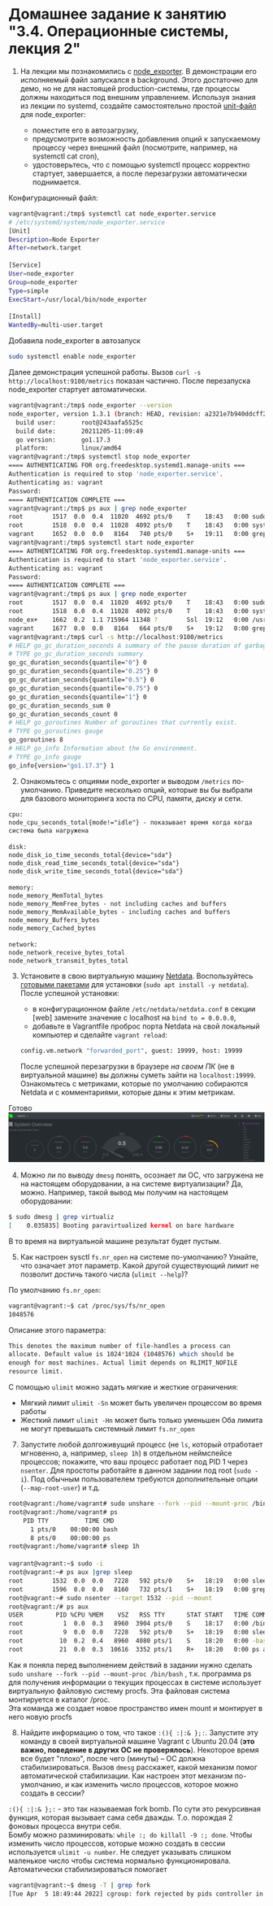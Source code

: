 # Домашнее задание к занятию "3.4. Операционные системы, лекция 2"

1. На лекции мы познакомились с [node_exporter](https://github.com/prometheus/node_exporter/releases). В демонстрации его исполняемый файл запускался в background. Этого достаточно для демо, но не для настоящей production-системы, где процессы должны находиться под внешним управлением. Используя знания из лекции по systemd, создайте самостоятельно простой [unit-файл](https://www.freedesktop.org/software/systemd/man/systemd.service.html) для node_exporter:

    * поместите его в автозагрузку,
    * предусмотрите возможность добавления опций к запускаемому процессу через внешний файл (посмотрите, например, на systemctl cat cron),
    * удостоверьтесь, что с помощью systemctl процесс корректно стартует, завершается, а после перезагрузки автоматически поднимается.

Конфигурационный файл:
```bash
vagrant@vagrant:/tmp$ systemctl cat node_exporter.service
# /etc/systemd/system/node_exporter.service
[Unit]
Description=Node Exporter
After=network.target

[Service]
User=node_exporter
Group=node_exporter
Type=simple
ExecStart=/usr/local/bin/node_exporter

[Install]
WantedBy=multi-user.target
```

Добавила node_exporter в автозапуск
```bash
sudo systemctl enable node_exporter
```
Далее демонстрация успешной работы. Вызов `curl -s http://localhost:9100/metrics` показан частично. 
После перезапуска node_exporter стартует автоматически.
```bash
vagrant@vagrant:/tmp$ node_exporter --version
node_exporter, version 1.3.1 (branch: HEAD, revision: a2321e7b940ddcff26873612bccdf7cd4c42b6b6)
  build user:       root@243aafa5525c
  build date:       20211205-11:09:49
  go version:       go1.17.3
  platform:         linux/amd64
vagrant@vagrant:/tmp$ systemctl stop node_exporter
==== AUTHENTICATING FOR org.freedesktop.systemd1.manage-units ===
Authentication is required to stop 'node_exporter.service'.
Authenticating as: vagrant
Password: 
==== AUTHENTICATION COMPLETE ===
vagrant@vagrant:/tmp$ ps aux | grep node_exporter
root        1517  0.0  0.4  11020  4692 pts/0    T    18:43   0:00 sudo systemctl status node_exporter
root        1518  0.0  0.4  11028  4092 pts/0    T    18:43   0:00 systemctl status node_exporter
vagrant     1652  0.0  0.0   8164   740 pts/0    S+   19:11   0:00 grep --color=auto node_exporter
vagrant@vagrant:/tmp$ systemctl start node_exporter
==== AUTHENTICATING FOR org.freedesktop.systemd1.manage-units ===
Authentication is required to start 'node_exporter.service'.
Authenticating as: vagrant
Password: 
==== AUTHENTICATION COMPLETE ===
vagrant@vagrant:/tmp$ ps aux | grep node_exporter
root        1517  0.0  0.4  11020  4692 pts/0    T    18:43   0:00 sudo systemctl status node_exporter
root        1518  0.0  0.4  11028  4092 pts/0    T    18:43   0:00 systemctl status node_exporter
node_ex+    1662  0.2  1.1 715964 11348 ?        Ssl  19:12   0:00 /usr/local/bin/node_exporter
vagrant     1677  0.0  0.0   8164   664 pts/0    S+   19:12   0:00 grep --color=auto node_exporter
vagrant@vagrant:/tmp$ curl -s http://localhost:9100/metrics
# HELP go_gc_duration_seconds A summary of the pause duration of garbage collection cycles.
# TYPE go_gc_duration_seconds summary
go_gc_duration_seconds{quantile="0"} 0
go_gc_duration_seconds{quantile="0.25"} 0
go_gc_duration_seconds{quantile="0.5"} 0
go_gc_duration_seconds{quantile="0.75"} 0
go_gc_duration_seconds{quantile="1"} 0
go_gc_duration_seconds_sum 0
go_gc_duration_seconds_count 0
# HELP go_goroutines Number of goroutines that currently exist.
# TYPE go_goroutines gauge
go_goroutines 8
# HELP go_info Information about the Go environment.
# TYPE go_info gauge
go_info{version="go1.17.3"} 1

```

2. Ознакомьтесь с опциями node_exporter и выводом `/metrics` по-умолчанию. Приведите несколько опций, 
которые вы бы выбрали для базового мониторинга хоста по CPU, памяти, диску и сети.

```commandline
cpu:
node_cpu_seconds_total{mode!="idle"} - показывает время когда когда система была нагружена

disk:
node_disk_io_time_seconds_total{device="sda"}
node_disk_read_time_seconds_total{device="sda"}
node_disk_write_time_seconds_total{device="sda"}

memory:
node_memory_MemTotal_bytes
node_memory_MemFree_bytes - not including caches and buffers
node_memory_MemAvailable_bytes - including caches and buffers
node_memory_Buffers_bytes
node_memory_Cached_bytes

network:
node_network_receive_bytes_total 
node_network_transmit_bytes_total
```


3. Установите в свою виртуальную машину [Netdata](https://github.com/netdata/netdata). Воспользуйтесь [готовыми пакетами](https://packagecloud.io/netdata/netdata/install) для установки (`sudo apt install -y netdata`). После успешной установки:
    * в конфигурационном файле `/etc/netdata/netdata.conf` в секции [web] замените значение с localhost на `bind to = 0.0.0.0`,
    * добавьте в Vagrantfile проброс порта Netdata на свой локальный компьютер и сделайте `vagrant reload`:

    ```bash
    config.vm.network "forwarded_port", guest: 19999, host: 19999
    ```

    После успешной перезагрузки в браузере *на своем ПК* (не в виртуальной машине) вы должны суметь зайти на `localhost:19999`. Ознакомьтесь с метриками, которые по умолчанию собираются Netdata и с комментариями, которые даны к этим метрикам.

Готово
![img.png](img.png)

4. Можно ли по выводу `dmesg` понять, осознает ли ОС, что загружена не на настоящем оборудовании, а на системе виртуализации?
Да, можно. Например, такой вывод мы получим на настоящем оборудовании:

```bash
$ sudo dmesg | grep virtualiz
[    0.035835] Booting paravirtualized kernel on bare hardware
```

В то время на виртуальной машине результат будет пустым.

5. Как настроен sysctl `fs.nr_open` на системе по-умолчанию? Узнайте, что означает этот параметр. Какой другой существующий лимит не позволит достичь такого числа (`ulimit --help`)?

По умолчанию `fs.nr_open`:
```bash
vagrant@vagrant:~$ cat /proc/sys/fs/nr_open
1048576
``` 

Описание этого параметра:
```bash
This denotes the maximum number of file-handles a process can 
allocate. Default value is 1024*1024 (1048576) which should be 
enough for most machines. Actual limit depends on RLIMIT_NOFILE 
resource limit.
```

С помощью `ulimit` можно задать мягкие и жесткие ограничения:
   * Мягкий лимит `ulimit -Sn` может быть увеличен процессом во время работы
   * Жесткий лимит `ulimit -Hn` может быть только уменьшен
Оба лимита не могут превышать системный лимит `fs.nr_open`

7. Запустите любой долгоживущий процесс (не `ls`, который отработает мгновенно, а, например, `sleep 1h`) в отдельном неймспейсе процессов; покажите, что ваш процесс работает под PID 1 через `nsenter`. Для простоты работайте в данном задании под root (`sudo -i`). Под обычным пользователем требуются дополнительные опции (`--map-root-user`) и т.д.

```bash
root@vagrant:/home/vagrant# sudo unshare --fork --pid --mount-proc /bin/bash
root@vagrant:/home/vagrant# ps
    PID TTY          TIME CMD
      1 pts/0    00:00:00 bash
      8 pts/0    00:00:00 ps
root@vagrant:/home/vagrant# sleep 1h

vagrant@vagrant:~$ sudo -i
root@vagrant:~# ps aux |grep sleep
root        1532  0.0  0.0   7228   592 pts/0    S+   18:19   0:00 sleep 1h
root        1596  0.0  0.0   8160   732 pts/1    S+   18:19   0:00 grep --color=auto sleep
root@vagrant:~# sudo nsenter --target 1532 --pid --mount
root@vagrant:/# ps aux
USER         PID %CPU %MEM    VSZ   RSS TTY      STAT START   TIME COMMAND
root           1  0.0  0.3   8960  3904 pts/0    S    18:17   0:00 /bin/bash
root           9  0.0  0.0   7228   592 pts/0    S+   18:19   0:00 sleep 1h
root          10  0.2  0.4   8960  4080 pts/1    S    18:20   0:00 -bash
root          21  0.0  0.3  10616  3352 pts/1    R+   18:20   0:00 ps aux

``` 

Как я поняла перед выполнением действий в задании нужно сделать `sudo unshare --fork --pid --mount-proc /bin/bash` , т.к. программа ps для получения информации о текущих процессах в системе использует виртуальную файловую систему procfs. Эта файловая система монтируется в каталог /proc.  
Эта команда же создает новое пространство имен mount и монтирует в него новую procfs

8. Найдите информацию о том, что такое `:(){ :|:& };:`. Запустите эту команду в своей виртуальной машине Vagrant с Ubuntu 20.04 (**это важно, поведение в других ОС не проверялось**). Некоторое время все будет "плохо", после чего (минуты) – ОС должна стабилизироваться. Вызов `dmesg` расскажет, какой механизм помог автоматической стабилизации. Как настроен этот механизм по-умолчанию, и как изменить число процессов, которое можно создать в сессии?

`:(){ :|:& };:` - это так называемая fork bomb. По сути это рекурсивная функция, которая вызывает сама себя дважды. Т.о. порождая 2 фоновых процесса внутри себя.  
Бомбу можно разминировать: `while :; do killall -9 :; done`. 
Чтобы изменить число процессов, которые можно создать в сессии используется `ulimit -u number`. Не следует указывать слишком маленькое число чтобы система нормально функционировала.  
Автоматически стабилизироваться помогает 
```bash
vagrant@vagrant:~$ dmesg -T | grep fork
[Tue Apr  5 18:49:44 2022] cgroup: fork rejected by pids controller in /user.slice/user-1000.slice/session-3.scope
```
 


